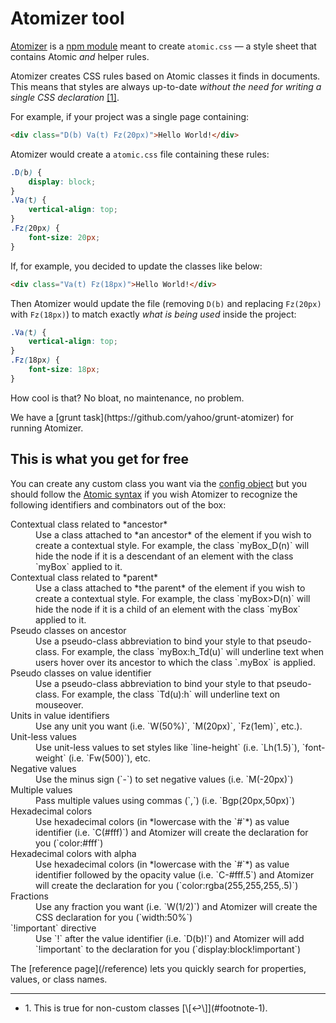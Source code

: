 # Atomizer tool

[Atomizer](https://github.com/yahoo/atomizer) is a [npm module](https://www.npmjs.com/package/atomizer) meant to create `atomic.css` &mdash; a style sheet that contains Atomic *and* helper rules.

Atomizer creates CSS rules based on Atomic classes it finds in documents. This means that styles are always up-to-date *without the need for writing a single CSS declaration* [\[1\]](#footnote)<a id="footnote-1" class="D-ib"></a>.

For example, if your project was a single page containing:

```html
<div class="D(b) Va(t) Fz(20px)">Hello World!</div>
```

Atomizer would create a `atomic.css` file containing these rules:

```css
.D(b) {
    display: block;
}
.Va(t) {
    vertical-align: top;
}
.Fz(20px) {
    font-size: 20px;
}
```

If, for example, you decided to update the classes like below:

```html
<div class="Va(t) Fz(18px)">Hello World!</div>
```

Then Atomizer would update the file (removing `D(b)` and replacing `Fz(20px)` with `Fz(18px)`) to match exactly *what is being used* inside the project:

```css
.Va(t) {
    vertical-align: top;
}
.Fz(18px) {
    font-size: 18px;
}
```

How cool is that? No bloat, no maintenance, no problem.

<p class="noteBox info">We have a [grunt task](https://github.com/yahoo/grunt-atomizer) for running Atomizer.</p>

## This is what you get for free

You can create any custom class you want via the [config object](https://github.com/yahoo/atomizer/blob/master/examples/example-config.js) but you should follow the <a href="syntax.html">Atomic syntax</a> if you wish Atomizer to recognize the following identifiers and combinators out of the box:

<dl class="dl-list">
    <dt>Contextual class related to *ancestor*</dt>
    <dd>Use a class attached to *an ancestor*  of the element if you wish to create a contextual style. For example, the class `myBox_D(n)` will hide the node if it is a descendant of an element with the class `myBox` applied to it.</dd>
    <dt>Contextual class related to *parent*</dt>
    <dd>Use a class attached to *the parent* of the element if you wish to create a contextual style. For example, the class `myBox>D(n)` will hide the node if it is a child of an element with the class `myBox` applied to it.</dd>
    <dt>Pseudo classes on ancestor</dt>
    <dd>Use a pseudo-class abbreviation to bind your style to that pseudo-class. For example, the class `myBox:h_Td(u)` will underline text when users hover over its ancestor to which the class `.myBox` is applied.</dd>
    <dt>Pseudo classes on value identifier</dt>
    <dd>Use a pseudo-class abbreviation to bind your style to that pseudo-class. For example, the class `Td(u):h` will underline text on mouseover.</dd>
    <dt>Units in value identifiers</dt>
    <dd>Use any unit you want (i.e. `W(50%)`, `M(20px)`, `Fz(1em)`, etc.).</dd>
    <dt>Unit-less values</dt>
    <dd>Use unit-less values to set styles like `line-height` (i.e. `Lh(1.5)`), `font-weight` (i.e. `Fw(500)`), etc.</dd>
    <dt>Negative values</dt>
    <dd>Use the minus sign (`-`) to set negative values (i.e. `M(-20px)`)</dd>
    <dt>Multiple values</dt>
    <dd>Pass multiple values using commas (`,`) (i.e. `Bgp(20px,50px)`)</dd>
    <dt>Hexadecimal colors</dt>
    <dd>Use hexadecimal colors (in *lowercase with the `#`*) as value identifier (i.e. `C(#fff)`) and Atomizer will create the declaration for you (`color:#fff`)</dd>
    <dt>Hexadecimal colors with alpha</dt>
    <dd>Use hexadecimal colors (in *lowercase with the `#`*) as value identifier followed by the opacity value (i.e. `C-#fff.5`) and Atomizer will create the declaration for you (`color:rgba(255,255,255,.5)`)</dd>
    <dt>Fractions</dt>
    <dd>Use any fraction you want (i.e. `W(1/2)`) and Atomizer will create the CSS declaration for you (`width:50%`)</dd>
    <dt>`!important` directive</dt>
    <dd>Use `!` after the value identifier (i.e. `D(b)!`) and Atomizer will add `!important` to the declaration for you (`display:block!important`)</dd>
</dl>

<div class="noteBox info">The [reference page](/reference) lets you quickly search for properties, values, or class names.</div>

<hr class="Mt-50px">

<ul id="footnote" class="ul-list">
    <li>1. This is true for non-custom classes [\[↩\]](#footnote-1).</li>
</ul>
